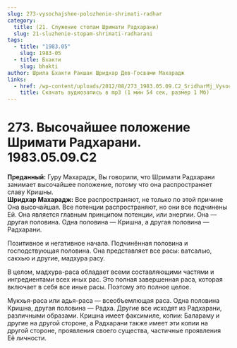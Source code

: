 ```yaml
---
slug: 273-vysochajshee-polozhenie-shrimati-radhar
category:
  title: (21. Служение стопам Шримати Радхарани)
  slug: 21-sluzhenie-stopam-shrimati-radharani
tags:
  - title: "1983.05"
    slug: 1983-05
  - title: Бхакти
    slug: bhakti
author: Шрила Бхакти Ракшак Шридхар Дев-Госвами Махарадж
links:
  - href: /wp-content/uploads/2012/08/273_1983.05.09.C2_SridharMj_Vysochayshee_polojenie_Shrimati_Radharani.mp3
    title: Скачать аудиозапись в mp3 (1 мин 54 сек, размер 1 Мб)
---
```


# 273. Высочайшее положение Шримати Радхарани. 1983.05.09.C2

**Преданный:** Гуру Махарадж, Вы говорили, что Шримати Радхарани занимает высочайшее положение, потому что она распространяет славу Кришны.\
**Шридхар Махарадж:** Все распространяют, не только по этой причине Она высочайшая. Все потенции распространяют, но они все подчинены Ей. Она является главным принципом потенции, или энергии. Она — другая половина. Одна половина — Кришна, а другая половина — Радхарани.

Позитивное и негативное начала. Подчинённая половина и господствующая половина. Она представляет все расы: ватсалью, сакхью и другие, мадхура расу.

В целом, мадхура-раса обладает всеми составляющими частями и ингредиентами всех иных рас. Это полная завершенная раса, которая включает в себя все иные расы. Поэтому это полное целое.

Мукхья-раса или адья-раса — всеобъемлющая раса. Одна половина Кришна, другая половина — Радха. Другие все исходят из Радхарани, различными образами. Кришна имеет факсимиле, копии: Балараму и другие на другой стороне, а Радхарани также имеет эти копии на другой стороне, проявления своего существа, частичные проявления Её личности.

